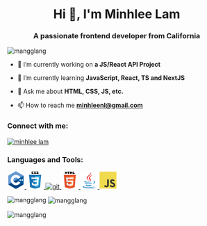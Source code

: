 <h1 align="center">Hi 👋, I'm Minhlee Lam</h1>
<h3 align="center">A passionate frontend developer from California</h3>

<p align="left"> <img src="https://komarev.com/ghpvc/?username=mangglang&label=Profile%20views&color=0e75b6&style=flat" alt="mangglang" /> </p>

- 🔭 I’m currently working on **a JS/React API Project**

- 🌱 I’m currently learning **JavaScript, React, TS and NextJS**

- 💬 Ask me about **HTML, CSS, JS, etc.**

- 📫 How to reach me **minhleenl@gmail.com**

<h3 align="left">Connect with me:</h3>
<p align="left">
<a href="https://linkedin.com/in/minhleenlam" target="blank"><img align="center" src="https://raw.githubusercontent.com/rahuldkjain/github-profile-readme-generator/master/src/images/icons/Social/linked-in-alt.svg" alt="minhlee lam" height="30" width="40" /></a>
</p>

<h3 align="left">Languages and Tools:</h3>
<p align="left"> <a href="https://www.w3schools.com/cpp/" target="_blank" rel="noreferrer"> <img src="https://raw.githubusercontent.com/devicons/devicon/master/icons/cplusplus/cplusplus-original.svg" alt="cplusplus" width="40" height="40"/> </a> <a href="https://www.w3schools.com/css/" target="_blank" rel="noreferrer"> <img src="https://raw.githubusercontent.com/devicons/devicon/master/icons/css3/css3-original-wordmark.svg" alt="css3" width="40" height="40"/> </a> <a href="https://git-scm.com/" target="_blank" rel="noreferrer"> <img src="https://www.vectorlogo.zone/logos/git-scm/git-scm-icon.svg" alt="git" width="40" height="40"/> </a> <a href="https://www.w3.org/html/" target="_blank" rel="noreferrer"> <img src="https://raw.githubusercontent.com/devicons/devicon/master/icons/html5/html5-original-wordmark.svg" alt="html5" width="40" height="40"/> </a> <a href="https://www.java.com" target="_blank" rel="noreferrer"> <img src="https://raw.githubusercontent.com/devicons/devicon/master/icons/java/java-original.svg" alt="java" width="40" height="40"/> </a> <a href="https://developer.mozilla.org/en-US/docs/Web/JavaScript" target="_blank" rel="noreferrer"> <img src="https://raw.githubusercontent.com/devicons/devicon/master/icons/javascript/javascript-original.svg" alt="javascript" width="40" height="40"/> </a> </p>

<p><img align="left" src="https://github-readme-stats.vercel.app/api/top-langs?username=mangglang&show_icons=true&locale=en&layout=compact" alt="mangglang" /></p>

<p>&nbsp;<img align="center" src="https://github-readme-stats.vercel.app/api?username=mangglang&show_icons=true&locale=en" alt="mangglang" /></p>

<p><img align="center" src="https://github-readme-streak-stats.herokuapp.com/?user=mangglang&" alt="mangglang" /></p>


